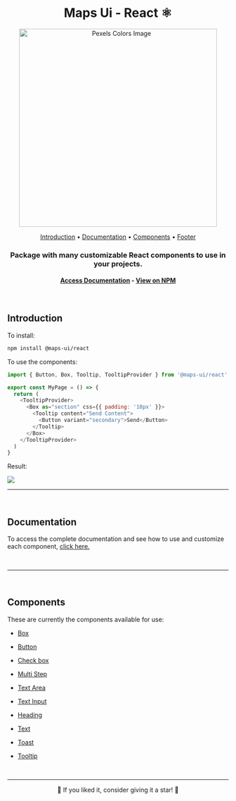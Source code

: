<h1 align="center">Maps Ui - React ⚛️</h1>

<div align="center">
 <img src="https://user-images.githubusercontent.com/84635540/197596859-54121500-97f8-4a12-8439-05e306a085e5.png" width="450px" alt="Pexels Colors Image"/>
</div>

<p align="center">
 <a href="#intro">Introduction</a> •
 <a href="#intro">Documentation</a> •
 <a href="#components">Components</a> •
 <a href="#footer">Footer</a>
</p>

<h3 align="center">Package with  many customizable React components to use in your projects.</h3>

<h4 align="center">
  <a href="">Access Documentation</a> -
  <a href="https://www.npmjs.com/package/@maps-ui/react"> View on NPM</a>
</h4>

<br />

<h2 id="intro">Introduction</h2>

To install:

```sh
npm install @maps-ui/react
```

To use the components:

```js
import { Button, Box, Tooltip, TooltipProvider } from '@maps-ui/react'

export const MyPage = () => {
  return (
    <TooltipProvider>
      <Box as="section" css={{ padding: '10px' }}>
        <Tooltip content="Send Content">
          <Button variant="secondary">Send</Button>
        </Tooltip>
      </Box>
    </TooltipProvider>
  )
}
```

Result:

<img src="https://user-images.githubusercontent.com/84635540/197596732-f20ca6bd-623d-49c3-b0c2-74803305b95f.gif" />

<br />

---

<br />

<h2 id="docs">Documentation</h2>

To access the complete documentation and see how to use and customize each component, <a href="https://matheusandrade23.github.io/Design-System/?path=/story/home--page">click here.</a>

<br />

---

<br />

<h2 id="components">Components</h2>

These are currently the components available for use:

- <a href="">Box</a>

- <a href="">Button</a>
- <a href="">Check box</a>
- <a href="">Multi Step</a>
- <a href="">Text Area</a>
- <a href="">Text Input</a>

- <a href="">Heading</a>
- <a href="">Text</a>

- <a href="">Toast</a>
- <a href="">Tooltip</a>

<br />

---

<p align="center">🌟 If you liked it, consider giving it a star! 🌟</p>
